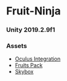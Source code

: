 # Fruit-Ninja
### Unity 2019.2.9f1
### Assets
* [Oculus Integration](https://assetstore.unity.com/packages/tools/integration/oculus-integration-82022)
* [Fruits Pack](https://assetstore.unity.com/packages/3d/props/food/fruit-pack-80254)
* [Skybox](https://assetstore.unity.com/packages/vfx/shaders/free-skybox-cubemap-extended-shader-standard-edition-107400)
